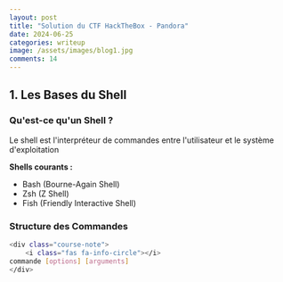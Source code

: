 ```yaml
---
layout: post
title: "Solution du CTF HackTheBox - Pandora"
date: 2024-06-25
categories: writeup
image: /assets/images/blog1.jpg
comments: 14
---
```



## 1. Les Bases du Shell

### Qu'est-ce qu'un Shell ?
<div class="course-note">
  <i class="fas fa-info-circle"></i>
  Le shell est l'interpréteur de commandes entre l'utilisateur et le système d'exploitation
</div>

**Shells courants :**
- Bash (Bourne-Again Shell)
- Zsh (Z Shell)
- Fish (Friendly Interactive Shell)

### Structure des Commandes
```bash
<div class="course-note">
    <i class="fas fa-info-circle"></i>
commande [options] [arguments]
</div>

